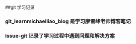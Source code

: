 ##git 学习记录
###	git_learnmichaelliao_blog  是学习廖雪峰老师博客笔记
###	issue-git                  记录了学习过程中遇到问题和解决方案
